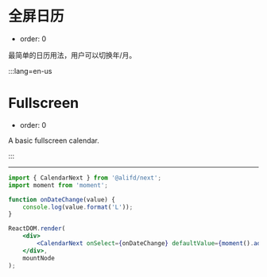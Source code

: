 # 全屏日历

-   order: 0

最简单的日历用法，用户可以切换年/月。

:::lang=en-us

# Fullscreen

-   order: 0

A basic fullscreen calendar.

:::

---

```jsx
import { CalendarNext } from '@alifd/next';
import moment from 'moment';

function onDateChange(value) {
    console.log(value.format('L'));
}

ReactDOM.render(
    <div>
        <CalendarNext onSelect={onDateChange} defaultValue={moment().add(1, 'days')} />
    </div>,
    mountNode
);
```
